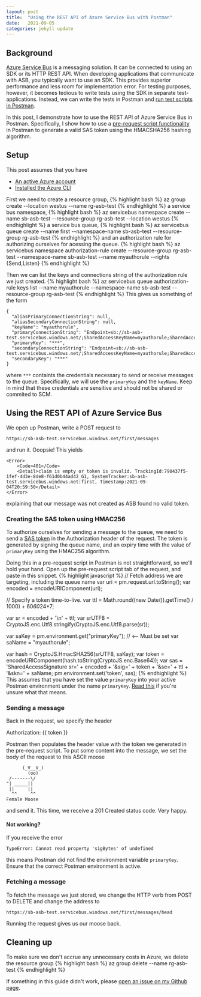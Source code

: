 ```yaml
---
layout: post
title:  "Using the REST API of Azure Service Bus with Postman"
date:   2021-09-05
categories: jekyll update
---
```


## Background

[Azure Service Bus](https://docs.microsoft.com/en-us/azure/service-bus-messaging/service-bus-messaging-overview) is a messaging solution. It can be connected to using an SDK or its HTTP REST API. When developing applications that communicate with ASB, you typically want to use an SDK. This provides superior performance and less room for implementation error. For testing purposes, however, it becomes tedious to write tests using the SDK in separate test-applications. Instead, we can write the tests in Postman and [run test scripts in Postman](https://learning.postman.com/docs/writing-scripts/test-scripts/).


In this post, I demonstrate how to use the REST API of Azure Service Bus in Postman. Specifically, I show how to use a [pre-request script functionality](https://learning.postman.com/docs/writing-scripts/pre-request-scripts/) in Postman to generate a valid SAS token using the HMACSHA256 hashing algorithm.

## Setup

This post assumes that you have 
- [An active Azure account](https://azure.microsoft.com/en-us/free/)
- [Installed the Azure CLI](https://docs.microsoft.com/en-us/cli/azure/install-azure-cli)

First we need to create a resource group, 
{% highlight bash %}
az group create --location westus --name rg-asb-test
{% endhighlight %}
a service bus namespace,
{% highlight bash %}
az servicebus namespace create --name sb-asb-test --resource-group rg-asb-test --location westus
{% endhighlight %}
a service bus queue,
{% highlight bash %}
az servicebus queue create --name first --namespace-name sb-asb-test --resource-group rg-asb-test
{% endhighlight %}
and an authorization rule for authorizing ourselves for acessing the queue.
{% highlight bash %}
az servicebus namespace authorization-rule create --resource-group rg-asb-test --namespace-name sb-asb-test  --name myauthorule --rights {Send,Listen}
{% endhighlight %}

Then we can list the keys and connections string of the authorization rule we just created.
{% highlight bash %}
az servicebus queue authorization-rule keys list --name myauthorule --namespace-name sb-asb-test  --resource-group rg-asb-test
{% endhighlight %}
This gives us something of the form
```
{
  "aliasPrimaryConnectionString": null,
  "aliasSecondaryConnectionString": null,
  "keyName": "myauthorule",
  "primaryConnectionString": "Endpoint=sb://sb-asb-test.servicebus.windows.net/;SharedAccessKeyName=myauthorule;SharedAccessKey=***",
  "primaryKey": "***",
  "secondaryConnectionString": "Endpoint=sb://sb-asb-test.servicebus.windows.net/;SharedAccessKeyName=myauthorule;SharedAccessKey=***",
  "secondaryKey": "***"
}
```
where `***` containts the credentials necessary to send or receive messages to the queue. Specifically, we will use the `primaryKey` and the `keyName`. Keep in mind that these credentials are sensitive and should not be shared or commited to SCM. 

## Using the REST API of Azure Service Bus

We open up Postman, write a POST request to
```
https://sb-asb-test.servicebus.windows.net/first/messages
```
and run it. Ooopsie! This yields
```
<Error>
    <Code>401</Code>
    <Detail>claim is empty or token is invalid. TrackingId:790437f5-1fef-4d3e-8de8-f61d0b44ad42_G1, SystemTracker:sb-asb-test.servicebus.windows.net:first, Timestamp:2021-09-04T20:59:50</Detail>
</Error>
```
explaining that our message was not created as ASB found no valid token. 

### Creating the SAS token using HMAC256
To authorize ourselves for sending a message to the queue, we need to send a [SAS token](https://docs.microsoft.com/en-us/azure/service-bus-messaging/service-bus-sas) in the Authorization header of the request. The token is generated by signing the queue name, and an expiry time with the value of `primaryKey` using the HMAC256 algorithm.

Doing this in a pre-request script in Postman is not straightforward, so we'll hold your hand. Open up the pre-request script tab of the request, and paste in this snippet.
{% highlight javascript %}
// Fetch address we are targeting, including the queue name
var uri = pm.request.url.toString();
var encoded = encodeURIComponent(uri); 

// Specify a token time-to-live.
var ttl = Math.round((new Date()).getTime() / 1000) + 60*60*24*7;

var sr = encoded + '\n' + ttl; 
var srUTF8 = CryptoJS.enc.Utf8.stringify(CryptoJS.enc.Utf8.parse(sr));

var saKey = pm.environment.get("primaryKey"); // <-- Must be set
var saName = "myauthorule";

var hash = CryptoJS.HmacSHA256(srUTF8, saKey);
var token = encodeURIComponent(hash.toString(CryptoJS.enc.Base64));
var sas = 'SharedAccessSignature sr=' + encoded + '&sig=' + token + '&se=' + ttl + '&skn=' + saName;
pm.environment.set('token', sas); 
{% endhighlight %}
This assumes that you have set the value `primaryKey` into your active Postman environment under the name `primaryKey`. [Read this](https://learning.postman.com/docs/sending-requests/variables/#understanding-variables) if you're unsure what that means.

### Sending a message

Back in the request, we specify the header

Authorization: \{\{ token \}\}

Postman then populates the header value with the token we generated in the pre-request script. To put some content into the message, we set the body of the request to this ASCII moose

```
      (_V__V_)
        (oo)  
 /-------\/   
"| _____||    
 ||     ||    
  ^^     ^^   
Female Moose  
```
and send  it. This time, we receive a 201 Created status code. Very happy.

#### Not working?

If you receive the error 
```
TypeError: Cannot read property 'sigBytes' of undefined
```
this means Postman did not find the environment variable `primaryKey`. Ensure that the correct Postman environment is active.


### Fetching a message

To fetch the message we just stored, we change the HTTP verb from POST to DELETE and change the address to 

`https://sb-asb-test.servicebus.windows.net/first/messages/head`

Running the request gives us our moose back.


## Cleaning up

To make sure we don't accrue any unnecessary costs in Azure, we delete the resource group 
{% highlight bash %}
az group delete --name rg-asb-test
{% endhighlight %}

If something in this guide didn't work, please [open an issue on my Github page](https://github.com/mikalst/mikalst.github.io/issues/new/choose).
